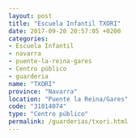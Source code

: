 ```yaml
---
layout: post
title: "Escuela Infantil TXORI"
date: 2017-09-20 20:57:05 +0200
categories:
- Escuela Infantil
- navarra
- puente-la-reina-gares
- Centro público
- guarderia
name: "TXORI"
province: "Navarra"
location: "Puente la Reina/Gares"
code: "31014074"
type: "Centro público"
permalink: /guarderias/txori.html
---
```

